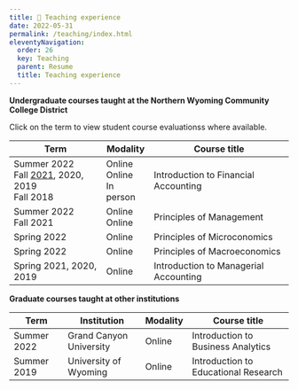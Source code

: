 ```yaml
---
title: 📓 Teaching experience
date: 2022-05-31
permalink: /teaching/index.html
eleventyNavigation:
  order: 26
  key: Teaching
  parent: Resume 
  title: Teaching experience
---
```

**Undergraduate courses taught at the Northern Wyoming Community College District**

Click on the term to view student course evaluationss where available.

| Term        | Modality | Course title                           
| ----------- | -------- | ------------------------------------  |
| Summer 2022<br>Fall [2021](https://drive.google.com/file/d/1INPK3E0OjlcYbZkUvadhlmm6oCdcr4iv/view?usp=sharing), 2020, 2019<br>Fall 2018 | Online<br>Online<br>In person | Introduction to Financial Accounting |
| Summer 2022<br>Fall 2021 | Online<br>Online | Principles of Management |
| Spring 2022 | Online | Principles of Microconomics |
| Spring 2022 | Online | Principles of Macroeconomics 
| Spring 2021, 2020, 2019   | Online | Introduction to Managerial Accounting |

**Graduate courses taught at other institutions**

| Term        | Institution             | Modality | Course title                          |
| ----------- | ------------------------| -------- | ------------------------------------- |
| Summer 2022 | Grand Canyon University | Online   | Introduction to Business Analytics    |
| Summer 2019 | University of Wyoming   | Online   | Introduction to Educational Research  |